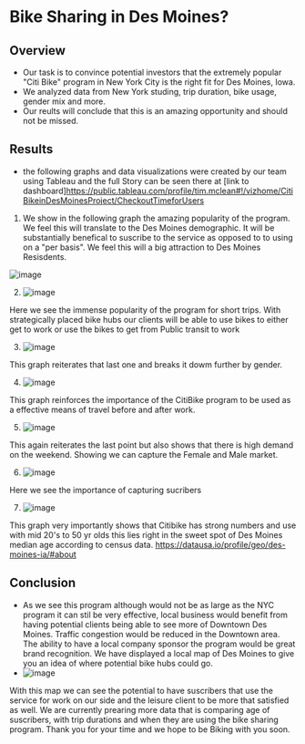 # Bike Sharing in Des Moines?

## Overview
 * Our task is to convince potential investors that the extremely popular "Citi Bike" program in New York City is the right fit for Des Moines, Iowa.
 * We analyzed data from New York studing, trip duration, bike usage, gender mix and more. 
 * Our reults will conclude that this is an amazing opportunity and should not be missed.


## Results
 * the following graphs and data visualizations were created by our team using Tableau and the full Story can be seen there at [link to dashboard]https://public.tableau.com/profile/tim.mclean#!/vizhome/CitiBikeinDesMoinesProject/CheckoutTimeforUsers

 1) We show in the following graph the amazing popularity of the program. We feel this will translate to the Des Moines demographic. It will be substantially benefical to suscribe to the service as opposed to to using on a "per basis". We feel this will a big attraction to Des Moines Resisdents.
 
 ![image](https://user-images.githubusercontent.com/76462602/113518325-ab147180-9553-11eb-9c18-f889b2cbe295.png)

2) ![image](https://user-images.githubusercontent.com/76462602/113518427-4dccf000-9554-11eb-96f1-5260fad3b6d6.png)

Here we see the immense popularity of the program for short trips. With strategically placed bike hubs our clients will be able to use bikes to either get to work or use the bikes to get from Public transit to work

3) ![image](https://user-images.githubusercontent.com/76462602/113518565-16127800-9555-11eb-85e7-032c822da50e.png)

This graph reiterates that last one and breaks it dowm further by gender. 

4) ![image](https://user-images.githubusercontent.com/76462602/113518707-00518280-9556-11eb-988d-b301dd67988a.png)

This graph reinforces the importance of the CitiBike program to be used as a effective means of travel before and after work.

5) ![image](https://user-images.githubusercontent.com/76462602/113518806-8ff73100-9556-11eb-827b-16a525de07e5.png)

This again reiterates the last point but also shows that there is high demand on the weekend. Showing we can capture the Female and Male market.

6) ![image](https://user-images.githubusercontent.com/76462602/113518864-e3697f00-9556-11eb-9d1c-7b2a85ef30fe.png)

Here we see the importance of capturing sucribers

7) ![image](https://user-images.githubusercontent.com/76462602/113518957-730f2d80-9557-11eb-8651-9ee1f77fa8b5.png)

This graph very importantly shows that Citibike has strong numbers and use with mid 20's to 50 yr olds this lies right in the sweet spot of Des Moines median age according to census data. https://datausa.io/profile/geo/des-moines-ia/#about

## Conclusion

* As we see this program although would not be as large as the NYC program it can stil be very effective, local business would benefit from having potential clients being able to see more of Downtown Des Moines. Traffic congestion would be reduced in the Downtown area. The ability to have a local company sponsor the program would be great brand recognition. We have displayed a local map of Des Moines to give you an idea of where potential bike hubs could go. 
* ![image](https://user-images.githubusercontent.com/76462602/113519192-b1f1b300-9558-11eb-9797-c89ee5e6df54.png)

With this map we can see the potential to have suscribers that use the service for work on our side and the leisure client to be more that satisfied as well.
We are currently prearing more data that is comparing age of suscribers, with trip durations and when they are using the bike sharing program.
Thank you for your time and we hope to be Biking with you soon.
 
